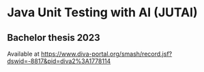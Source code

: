 # Java Unit Testing with AI (JUTAI)
## Bachelor thesis 2023
Available at https://www.diva-portal.org/smash/record.jsf?dswid=-8817&pid=diva2%3A1778114 

